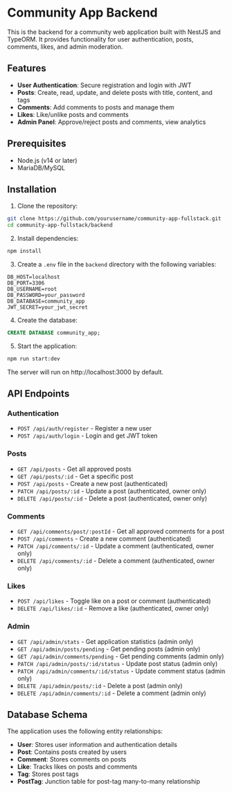 # Community App Backend

This is the backend for a community web application built with NestJS and TypeORM. It provides functionality for user authentication, posts, comments, likes, and admin moderation.

## Features

- **User Authentication**: Secure registration and login with JWT
- **Posts**: Create, read, update, and delete posts with title, content, and tags
- **Comments**: Add comments to posts and manage them
- **Likes**: Like/unlike posts and comments
- **Admin Panel**: Approve/reject posts and comments, view analytics

## Prerequisites

- Node.js (v14 or later)
- MariaDB/MySQL

## Installation

1. Clone the repository:

```bash
git clone https://github.com/yourusername/community-app-fullstack.git
cd community-app-fullstack/backend
```

2. Install dependencies:

```bash
npm install
```

3. Create a `.env` file in the `backend` directory with the following variables:

```
DB_HOST=localhost
DB_PORT=3306
DB_USERNAME=root
DB_PASSWORD=your_password
DB_DATABASE=community_app
JWT_SECRET=your_jwt_secret
```

4. Create the database:

```sql
CREATE DATABASE community_app;
```

5. Start the application:

```bash
npm run start:dev
```

The server will run on http://localhost:3000 by default.

## API Endpoints

### Authentication

- `POST /api/auth/register` - Register a new user
- `POST /api/auth/login` - Login and get JWT token

### Posts

- `GET /api/posts` - Get all approved posts
- `GET /api/posts/:id` - Get a specific post
- `POST /api/posts` - Create a new post (authenticated)
- `PATCH /api/posts/:id` - Update a post (authenticated, owner only)
- `DELETE /api/posts/:id` - Delete a post (authenticated, owner only)

### Comments

- `GET /api/comments/post/:postId` - Get all approved comments for a post
- `POST /api/comments` - Create a new comment (authenticated)
- `PATCH /api/comments/:id` - Update a comment (authenticated, owner only)
- `DELETE /api/comments/:id` - Delete a comment (authenticated, owner only)

### Likes

- `POST /api/likes` - Toggle like on a post or comment (authenticated)
- `DELETE /api/likes/:id` - Remove a like (authenticated, owner only)

### Admin

- `GET /api/admin/stats` - Get application statistics (admin only)
- `GET /api/admin/posts/pending` - Get pending posts (admin only)
- `GET /api/admin/comments/pending` - Get pending comments (admin only)
- `PATCH /api/admin/posts/:id/status` - Update post status (admin only)
- `PATCH /api/admin/comments/:id/status` - Update comment status (admin only)
- `DELETE /api/admin/posts/:id` - Delete a post (admin only)
- `DELETE /api/admin/comments/:id` - Delete a comment (admin only)

## Database Schema

The application uses the following entity relationships:

- **User**: Stores user information and authentication details
- **Post**: Contains posts created by users
- **Comment**: Stores comments on posts
- **Like**: Tracks likes on posts and comments
- **Tag**: Stores post tags
- **PostTag**: Junction table for post-tag many-to-many relationship
